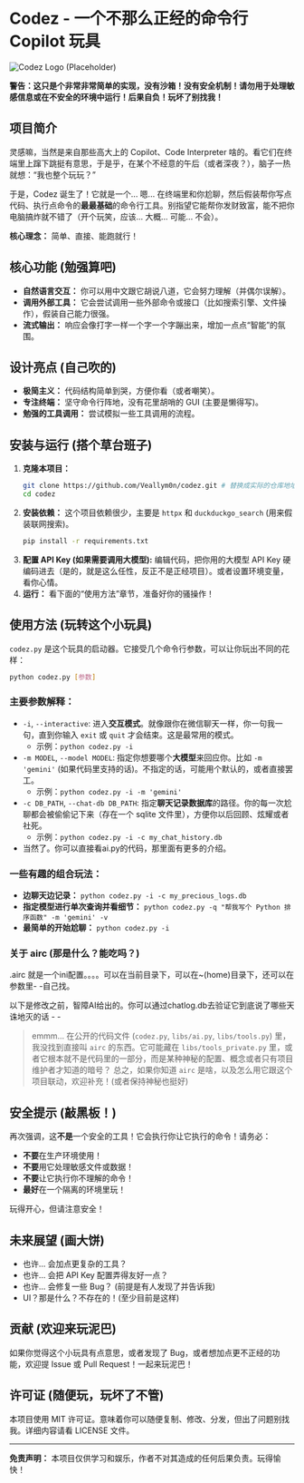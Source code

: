 # Codez - 一个不那么正经的命令行 Copilot 玩具

![Codez Logo (Placeholder)](https://example.com/codez_logo.png) <!-- 假装有个酷炫的 Logo -->

**警告：这只是个非常非常简单的实现，没有沙箱！没有安全机制！请勿用于处理敏感信息或在不安全的环境中运行！后果自负！玩坏了别找我！**

## 项目简介

灵感嘛，当然是来自那些高大上的 Copilot、Code Interpreter 啥的。看它们在终端里上蹿下跳挺有意思，于是乎，在某个不经意的午后（或者深夜？），脑子一热就想：“我也整个玩玩？”

于是，Codez 诞生了！它就是一个... 嗯... 在终端里和你尬聊，然后假装帮你写点代码、执行点命令的**最最基础**的命令行工具。别指望它能帮你发财致富，能不把你电脑搞炸就不错了（开个玩笑，应该... 大概... 可能... 不会）。

**核心理念：** 简单、直接、能跑就行！

## 核心功能 (勉强算吧)

*   **自然语言交互：** 你可以用中文跟它胡说八道，它会努力理解（并偶尔误解）。
*   **调用外部工具：** 它会尝试调用一些外部命令或接口（比如搜索引擎、文件操作），假装自己能力很强。
*   **流式输出：** 响应会像打字一样一个字一个字蹦出来，增加一点点“智能”的氛围。

## 设计亮点 (自己吹的)

*   **极简主义：** 代码结构简单到哭，方便你看（或者嘲笑）。
*   **专注终端：** 坚守命令行阵地，没有花里胡哨的 GUI (主要是懒得写)。
*   **勉强的工具调用：** 尝试模拟一些工具调用的流程。

## 安装与运行 (搭个草台班子)

1.  **克隆本项目：**
    ```bash
    git clone https://github.com/Veallym0n/codez.git # 替换成实际的仓库地址
    cd codez
    ```
2.  **安装依赖：**
    这个项目依赖很少，主要是 `httpx` 和 `duckduckgo_search` (用来假装联网搜索)。
    ```bash
    pip install -r requirements.txt
    ```
3.  **配置 API Key (如果需要调用大模型):**
    编辑代码，把你用的大模型 API Key 硬编码进去（是的，就是这么任性，反正不是正经项目）。或者设置环境变量，看你心情。
4.  **运行：** 看下面的“使用方法”章节，准备好你的骚操作！

## 使用方法 (玩转这个小玩具)

`codez.py` 是这个玩具的启动器。它接受几个命令行参数，可以让你玩出不同的花样：

```bash
python codez.py [参数]
```

### 主要参数解释：

*   `-i`, `--interactive`: 进入**交互模式**。就像跟你在微信聊天一样，你一句我一句，直到你输入 `exit` 或 `quit` 才会结束。这是最常用的模式。
    *   示例：`python codez.py -i`
*   `-m MODEL`, `--model MODEL`: 指定你想要哪个**大模型**来回应你。比如 `-m 'gemini'` (如果代码里支持的话)。不指定的话，可能用个默认的，或者直接罢工。
    *   示例：`python codez.py -i -m 'gemini'`
*   `-c DB_PATH`, `--chat-db DB_PATH`: 指定**聊天记录数据库**的路径。你的每一次尬聊都会被偷偷记下来（存在一个 sqlite 文件里），方便你以后回顾、炫耀或者社死。
    *   示例：`python codez.py -i -c my_chat_history.db`
* 当然了。你可以直接看ai.py的代码，那里面有更多的介绍。

### 一些有趣的组合玩法：

*   **边聊天边记录：** `python codez.py -i -c my_precious_logs.db`
*   **指定模型进行单次查询并看细节：** `python codez.py -q "帮我写个 Python 排序函数" -m 'gemini' -v`
*   **最简单的开始尬聊：** `python codez.py -i`

### 关于 airc (那是什么？能吃吗？)

.airc 就是一个ini配置。。。。可以在当前目录下，可以在~(home)目录下，还可以在参数里- -自己找。

以下是修改之前，智障AI给出的。你可以通过chatlog.db去验证它到底说了哪些天诛地灭的话 - -
> emmm... 在公开的代码文件 (`codez.py`, `libs/ai.py`, `libs/tools.py`) 里，我没找到直接叫 `airc` 的东西。它可能藏在 `libs/tools_private.py` 里，或者它根本就不是代码里的一部分，而是某种神秘的配置、概念或者只有项目维护者才知道的暗号？
>总之，如果你知道 `airc` 是啥，以及怎么用它跟这个项目联动，欢迎补充！(或者保持神秘也挺好)

## 安全提示 (敲黑板！)

再次强调，这**不是**一个安全的工具！它会执行你让它执行的命令！请务必：

*   **不要**在生产环境使用！
*   **不要**用它处理敏感文件或数据！
*   **不要**让它执行你不理解的命令！
*   **最好**在一个隔离的环境里玩！

玩得开心，但请注意安全！

## 未来展望 (画大饼)

*   也许... 会加点更复杂的工具？
*   也许... 会把 API Key 配置弄得友好一点？
*   也许... 会修复一些 Bug？ (前提是有人发现了并告诉我)
*   UI？那是什么？不存在的！(至少目前是这样)

## 贡献 (欢迎来玩泥巴)

如果你觉得这个小玩具有点意思，或者发现了 Bug，或者想加点更不正经的功能，欢迎提 Issue 或 Pull Request！一起来玩泥巴！

## 许可证 (随便玩，玩坏了不管)

本项目使用 MIT 许可证。意味着你可以随便复制、修改、分发，但出了问题别找我。详细内容请看 LICENSE 文件。

---

**免责声明：** 本项目仅供学习和娱乐，作者不对其造成的任何后果负责。玩得愉快！
